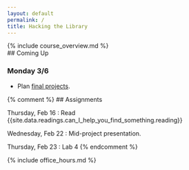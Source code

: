 ```yaml
---
layout: default
permalink: /
title: Hacking the Library
---
```


<div class="jumbotron" markdown="1">
  {% include course_overview.md %}
</div>

<div class="row">

<div class="col-lg-4" markdown="1">
## Coming Up

### Monday 3/6

* Plan [final projects](https://docs.google.com/document/d/1gRQQKo0gmyGN3_ZILPiyABKDC5CXMUaj4yWyfbLxm9I/edit).
</div>


<div class="col-lg-4" markdown="1">
{% comment %}
## Assignments

Thursday, Feb 16
: Read {{site.data.readings.can_I_help_you_find_something.reading}}

Wednesday, Feb 22
: Mid-project presentation.

Thursday, Feb 23
: Lab 4
{% endcomment %}
</div>

<div class="col-lg-4" markdown="1">
{% include office_hours.md %}
</div>

</div>
